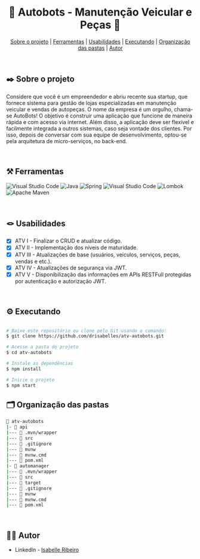 <div align="center">

# 🚗 Autobots - Manutenção Veicular e Peças 🧰

</div>

<div align="center">

[Sobre o projeto](#project) | [Ferramentas](#tools) | [Usabilidades](#usabilities) | [Executando](#running) | [Organização das pastas](#folders) | [Autor](#autor)

</br>

</div>

##  ✒️ Sobre o projeto <a name="project"></a>
Considere que você é um empreendedor e abriu recente sua startup, que fornece sistema para gestão de lojas especializadas em manutenção veicular e vendas de autopeças. O nome da empresa é um orgulho, chama-se AutoBots! O objetivo é construir uma aplicação que funcione de maneira rápida e com acesso via internet. Além disso, a aplicação deve ser flexível e facilmente integrada a outros sistemas, caso seja vontade dos clientes. Por isso, depois de conversar com sua equipe de desenvolvimento, optou-se pela arquitetura de micro-serviços, no back-end.

</br>

## ⚒️ Ferramentas <a name="tools"></a>

![Visual Studio Code](https://img.shields.io/badge/Visual%20Studio%20Code-e4d2e4.svg?style=for-the-badge&logo=visual-studio-code&logoColor=black)
![Java](https://img.shields.io/badge/java-e4d2e4.svg?style=for-the-badge&logo=java&logoColor=black)
![Spring](https://img.shields.io/badge/spring-e4d2e4.svg?style=for-the-badge&logo=spring&logoColor=black) 
![Visual Studio Code](https://img.shields.io/badge/Visual%20Studio%20Code-e4d2e4.svg?style=for-the-badge&logo=visual-studio-code&logoColor=black) 
![Lombok](https://img.shields.io/badge/lombok-e4d2e4.svg?style=for-the-badge&logo=lombok&logoColor=black)
![Apache Maven](https://img.shields.io/badge/Apache%20Maven-e4d2e4?style=for-the-badge&logo=Apache%20Maven&logoColor=black)

</br>

## 🪢 Usabilidades <a name="usabilities"></a>
- [X] ATV I - Finalizar o CRUD e atualizar código.
- [X] ATV II - Implementação dos níveis de maturidade.
- [X] ATV III - Atualizações de base (usuários, veículos, serviços, peças, vendas e etc.).
- [X] ATV IV - Atualizações de segurança via JWT.
- [X] ATV V -  Disponibilização das informações em APIs RESTFull protegidas por autenticação e autorização JWT.

</br>

## ⚙️ Executando <a name="running"></a>

```bash

# Baixe este repositório ou clone pelo Git usando o comando:
$ git clone https://github.com/drisabelles/atv-autobots.git

# Acesse a pasta do projeto
$ cd atv-autobots

# Instale as dependências
$ npm install

# Inicie o projeto
$ npm start

```

## 🗂️ Organização das pastas <a name="folders"></a>

```bash
📂 atv-autobots
|- 📁 api
|--- 📁 .mvn/wrapper
|--- 📁 src
|--- 📄 .gitignore
|--- 📄 mvnw
|--- 📄 mvnw.cmd
|--- 📄 pom.xml
|- 📁 automanager
|--- 📁 .mvn/wrapper
|--- 📁 src
|--- 📁 target
|--- 📄 .gitignore
|--- 📄 mvnw
|--- 📄 mvnw.cmd
|--- 📄 pom.xml
```

</br>

## 👩‍💻 Autor <a name="autor"></a>

- LinkedIn - [Isabelle Ribeiro](https://www.linkedin.com/in/drisabelles/)
